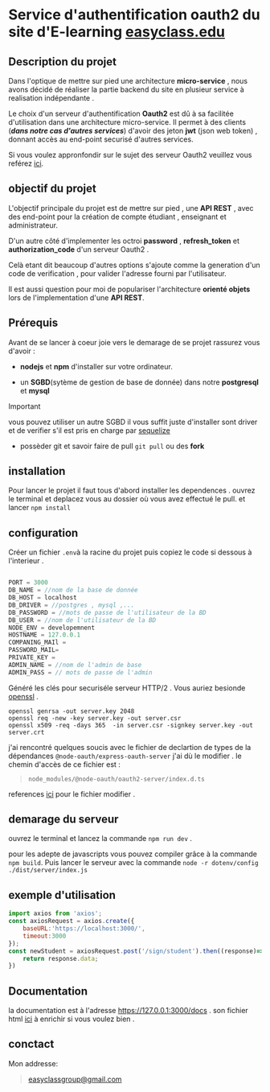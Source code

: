 # Service d'authentification oauth2 du site d'E-learning [easyclass.edu](https://easyclass.edu)

## Description  du projet
Dans l'optique de mettre sur pied une architecture **micro-service** , nous avons décidé
de réaliser la partie backend du site en plusieur service à realisation indépendante .

Le choix d'un serveur d'authentification **Oauth2** est dû à sa facilitée d'utilisation 
dans une architecture micro-service. Il permet à des clients (***dans notre cas d'autres services***) d'avoir des jeton **jwt** (json web token) , donnant accès au end-point securisé d'autres services.

Si vous voulez appronfondir sur le sujet des serveur Oauth2 veuillez vous reférez [ici](https://www.oauth.net).

## objectif du projet
L'objectif principale du projet est de mettre sur pied , une **API REST** , avec des end-point pour la création de compte étudiant , enseignant et administrateur.

D'un autre côté d'implementer les octroi **password** , **refresh_token** et **authorization_code** d'un serveur Oauth2 .

Celà etant dit beaucoup d'autres options s'ajoute comme la generation d'un code de verification , pour valider l'adresse fourni par l'utilisateur.

Il est aussi question pour moi de populariser l'architecture **orienté objets** lors de
l'implementation d'une **API REST**.

## Prérequis
Avant de se lancer à coeur joie vers le demarage de se projet rassurez vous d'avoir :
- **nodejs** et **npm** d'installer sur votre ordinateur.
* un **SGBD**(sytème de gestion de base de donnée) dans notre **postgresql** et **mysql**
> [!IMPORTANT]
> vous pouvez utiliser un autre SGBD il vous suffit juste d'installer sont driver
> et de verifier s'il est pris en charge par [sequelize](https://sequelize.org)

+ possèder git et savoir faire de pull `git pull` ou des **fork**

## installation
Pour lancer le projet il faut tous d'abord installer les dependences .
ouvrez le terminal et deplacez vous au dossier où vous avez effectué le pull.
et  lancer `npm install`

## configuration

Créer un fichier `.env`à la racine du projet puis copiez le code si dessous à l'interieur .

```js

PORT = 3000
DB_NAME = //nom de la base de donnée
DB_HOST = localhost
DB_DRIVER = //postgres , mysql ,...
DB_PASSWORD = //mots de passe de l'utilisateur de la BD
DB_USER = //nom de l'utilisateur de la BD
NODE_ENV = developemnent
HOSTNAME = 127.0.0.1
COMPANING_MAIl = 
PASSWORD_MAIL= 
PRIVATE_KEY = 
ADMIN_NAME = //nom de l'admin de base
ADMIN_PASS = // mots de passe de l'admin

```

Généré les clés pour securiséle serveur HTTP/2 . Vous auriez besionde [openssl]() .

```
openssl genrsa -out server.key 2048
openssl req -new -key server.key -out server.csr
openssl x509 -req -days 365  -in server.csr -signkey server.key -out server.crt
```

j'ai rencontré quelques soucis avec le fichier de declartion de types de 
la dépendances `@node-oauth/express-oauth-server` j'ai dù le modifier .
le chemin d'accès de ce fichier est : 
> `node_modules/@node-oauth/oauth2-server/index.d.ts`

references [ici](/config.md) pour le fichier modifier . 
## demarage du serveur
ouvrez le terminal et lancez la commande `npm run dev` .

pour les adepte de javascripts vous pouvez compiler grâce à la commande `npm build`.
Puis lancer le serveur avec la commande `node -r dotenv/config ./dist/server/index.js`

## exemple d'utilisation
```js
import axios from 'axios';
const axiosRequest = axios.create({
    baseURL:'https://localhost:3000/',
    timeout:3000
});
const newStudent = axiosRequest.post('/sign/student').then((response)=>{
    return response.data;
})
```
## Documentation
la documentation est à l'adresse https://127.0.0.1:3000/docs .
son fichier html [ici](/docs/index.html) à enrichir si vous voulez bien . 

## conctact
Mon addresse: 
> easyclassgroup@gmail.com
